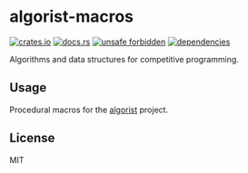 # algorist-macros

[![crates.io](https://img.shields.io/crates/d/algorist-macros.svg)](https://crates.io/crates/algorist-macros)
[![docs.rs](https://docs.rs/algorist-macros/badge.svg)](https://docs.rs/algorist-macros)
[![unsafe forbidden](https://img.shields.io/badge/unsafe-forbidden-success.svg)](https://github.com/rust-secure-code/safety-dance/)
[![dependencies](https://deps.rs/repo/github/farazdagi/algorist-macros/status.svg)](https://deps.rs/repo/github/farazdagi/algorist-macros)

Algorithms and data structures for competitive programming.

## Usage

Procedural macros for the [algorist](https://crates.io/crates/algorist) project.

## License

MIT
